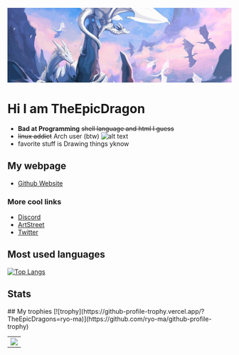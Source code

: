![alt text](images/Dragons.jpeg)
# Hi I am TheEpicDragon
- **Bad at Programming** ~~shell language and html I guess~~ 
- ~~linux addict~~ Arch user (btw)
![alt text](https://cdn.discordapp.com/attachments/776063474857934861/960094542818852944/0v4s6zvsexp81.jpg) 
- favorite stuff is Drawing things yknow 




## My webpage
- [Github Website](https://TheEpicDragons.github.io/)

### More cool links
- [Discord](https://discord.gg/Uy6KrV9zRd/)
- [ArtStreet](https://medibang.com/u/ActuallyMuffins/)
- [Twitter](https://mobile.twitter.com/DatEpicMuffin/)



## Most used languages
[![Top Langs](https://github-readme-stats.vercel.app/api/top-langs/?username=theepicdragons&theme=dark&text_color=fff&border_color=79ff97&layout=compact)](https://github.com/bugahontas)



## Stats
<table width="100%"  border="0" cellpadding="0" cellspacing="0">
  <tr>
    <td align="center">
    <img align="center"src="https://github-readme-stats.vercel.app/api?username=TheEpicDragons&show_icons=true&theme=dark" />
  </td>
## My trophies 
[![trophy](https://github-profile-trophy.vercel.app/?TheEpicDragons=ryo-ma)](https://github.com/ryo-ma/github-profile-trophy)
